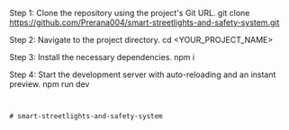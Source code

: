 
Step 1: Clone the repository using the project's Git URL.
git clone <https://github.com/Prerana004/smart-streetlights-and-safety-system.git>




Step 2: Navigate to the project directory.
cd <YOUR_PROJECT_NAME>





Step 3: Install the necessary dependencies.
npm i




Step 4: Start the development server with auto-reloading and an instant preview.
npm run dev
```


#   s m a r t - s t r e e t l i g h t s - a n d - s a f e t y - s y s t e m 
 
 


